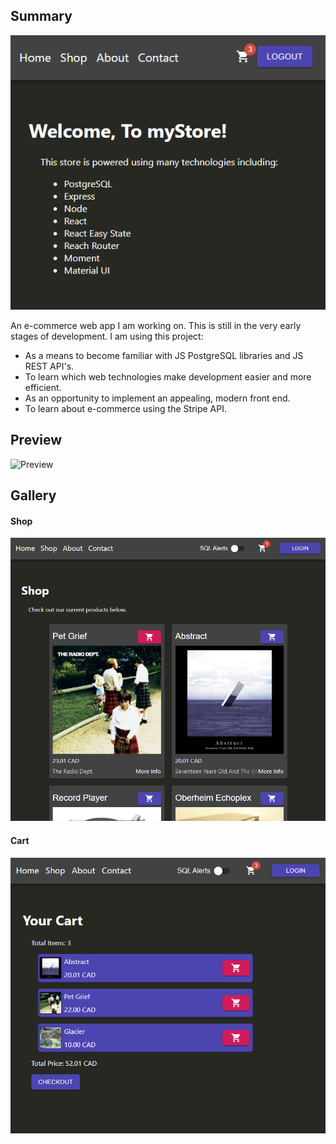 ## Summary

![Preview](resources/Home.png)

An e-commerce web app I am working on. This is still in the very early stages of development. I am using this project:
- As a means to become familiar with JS PostgreSQL libraries and JS REST API's.
- To learn which web technologies make development easier and more efficient.
- As an opportunity to implement an appealing, modern front end.
- To learn about e-commerce using the Stripe API.

## Preview

![Preview](resources/snapshot.gif)

## Gallery

#### Shop

![Preview](resources/Shop.png)

#### Cart

![Preview](resources/Cart.png)
